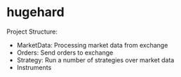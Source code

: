 # hugehard

Project Structure:
- MarketData: Processing market data from exchange
- Orders: Send orders to exchange
- Strategy: Run a number of strategies over market data
- Instruments